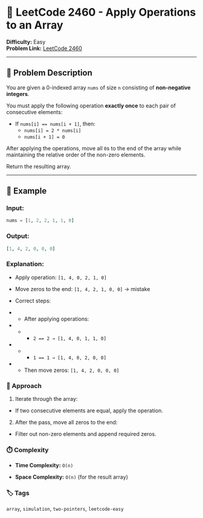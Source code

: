 # 🔄 LeetCode 2460 - Apply Operations to an Array

**Difficulty:** Easy  
**Problem Link:** [LeetCode 2460](https://leetcode.com/problems/apply-operations-to-an-array)

---

## 📘 Problem Description

You are given a 0-indexed array `nums` of size `n` consisting of **non-negative integers**.

You must apply the following operation **exactly once** to each pair of consecutive elements:

- If `nums[i] == nums[i + 1]`, then:
  - `nums[i] = 2 * nums[i]`
  - `nums[i + 1] = 0`

After applying the operations, move all `0`s to the end of the array while maintaining the relative order of the non-zero elements.

Return the resulting array.

---

## 🧪 Example

### Input:

```python
nums = [1, 2, 2, 1, 1, 0]
```

### Output:

```python
[1, 4, 2, 0, 0, 0]
```

### Explanation:

- Apply operation: `[1, 4, 0, 2, 1, 0]`

- Move zeros to the end: `[1, 4, 2, 1, 0, 0]` → mistake

- Correct steps:

- - After applying operations:

- - - `2 == 2 → [1, 4, 0, 1, 1, 0]`

- - - `1 == 1 → [1, 4, 0, 2, 0, 0]`

- - Then move zeros: `[1, 4, 2, 0, 0, 0]`

### 🚀 Approach

1. Iterate through the array:

- If two consecutive elements are equal, apply the operation.

2. After the pass, move all zeros to the end:

- Filter out non-zero elements and append required zeros.

### ⏱️ Complexity

- **Time Complexity:** `O(n)`

- **Space Complexity:** `O(n)` (for the result array)

### 🏷️ Tags

`array`, `simulation`, `two-pointers`, `leetcode-easy`
